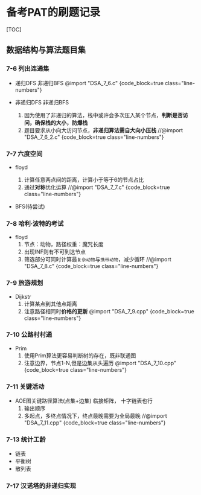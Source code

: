 # 备考PAT的刷题记录

[TOC]

## 数据结构与算法题目集

### 7-6 列出连通集

+ 递归DFS 非递归BFS
@import "DSA_7_6.c" {code_block=true class="line-numbers"}

+ 非递归DFS 非递归BFS
   1. 因为使用了非递归的算法，栈中或许会多次压入某个节点，**判断是否访问，确保栈的大小，防爆栈**
   2. 题目要求从小向大访问节点，**非递归算法需自大向小压栈**
//@import "DSA_7_6_2.c" {code_block=true class="line-numbers"}

### 7-7 六度空间

+ floyd
   1. 计算任意两点间的距离，计算小于等于6的节点占比
   2. 通过**对称**优化运算
//@import "DSA_7_7.c" {code_block=true class="line-numbers"}

+ BFS(待尝试)

### 7-8 哈利·波特的考试

+ floyd
   1. 节点：动物，路径权重：魔咒长度
   2. 出现INF则有不可到达节点
   3. 筛选部分可同时计算最`复杂动物`与`携带动物`，减少循环
//@import "DSA_7_8.c" {code_block=true class="line-numbers"}

### 7-9 旅游规划

+ Dijkstr
   1. 计算某点到其他点距离
   2. 注意路径相同时**价格的更新**
@import "DSA_7_9.cpp" {code_block=true class="line-numbers"}

### 7-10 公路村村通

+ Prim
   1. 使用Prim算法更容易判断树的存在，既非联通图
   2. 注意边界，节点1-N,但是边集从头遍历
@import "DSA_7_10.cpp" {code_block=true class="line-numbers"}

### 7-11 关键活动

+ AOE图关键路径算法(点集+边集)
   临接矩阵， 十字链表也行
   1. 输出顺序
   2. 多起点，多终点情况下，终点最晚需要为全局最晚
//@import "DSA_7_11.cpp" {code_block=true class="line-numbers"}

### 7-13 统计工龄

+ 链表
+ 平衡树
+ 散列表

### 7-17 汉诺塔的非递归实现

